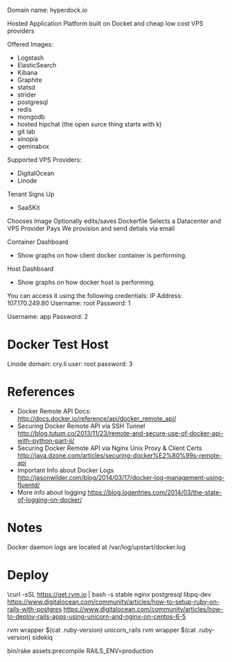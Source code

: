 Domain name: hyperdock.io

Hosted Application Platform built on Docket and cheap low cost VPS providers

Offered Images:
 * Logstash
 * ElasticSearch
 * Kibana
 * Graphite
 * statsd
 * strider
 * postgresql
 * redis
 * mongodb
 * hosted hipchat (the open surce thing starts with k)
 * git lab
 * sinopia
 * geminabox

Supported VPS Providers:
 * DigitalOcean
 * Linode

Tenant Signs Up
 - SaaSKit

Chooses Image
Optionally edits/saves Dockerfile
Selects a Datacenter and VPS Provider
Pays
We provision and send detials via email

Container Dashboard
 - Show graphs on how client docker container is performing. 

Host Dashboard
 - Show graphs on how docker host is performing. 

You can access it using the following credentials:
IP Address: 107.170.249.80
Username: root
Password: 1

Username: app
Password: 2

# Docker Test Host
Linode
domain: cry.li
user: root
password: 3

# References

* Docker Remote API Docs: http://docs.docker.io/reference/api/docker_remote_api/
* Securing Docker Remote API via SSH Tunnel http://blog.tutum.co/2013/11/23/remote-and-secure-use-of-docker-api-with-python-part-ii/
* Securing Docker Remote API via Nginx Unix Proxy & Client Certs http://java.dzone.com/articles/securing-docker%E2%80%99s-remote-api
* Important Info about Docker Logs http://jasonwilder.com/blog/2014/03/17/docker-log-management-using-fluentd/
* More info about logging https://blog.logentries.com/2014/03/the-state-of-logging-on-docker/

# Notes

Docker daemon logs are located at /var/log/upstart/docker.log

# Deploy
\curl -sSL https://get.rvm.io | bash -s stable
nginx postgresql libpq-dev
https://www.digitalocean.com/community/articles/how-to-setup-ruby-on-rails-with-postgres
https://www.digitalocean.com/community/articles/how-to-deploy-rails-apps-using-unicorn-and-nginx-on-centos-6-5

rvm wrapper $(cat .ruby-version) unicorn_rails
rvm wrapper $(cat .ruby-version) sidekiq

bin/rake assets:precompile RAILS_ENV=production
